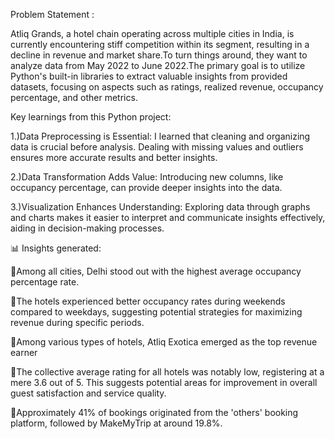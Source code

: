 Problem Statement : 

Atliq Grands, a hotel chain operating across multiple cities in India, is currently encountering stiff competition within its segment, resulting in a decline in revenue and market share.To turn things around, they want to analyze data from May 2022 to June 2022.The primary goal is to utilize Python's built-in libraries to extract valuable insights from provided datasets, focusing on aspects such as ratings, realized revenue, occupancy percentage, and other metrics.


Key learnings from this Python project:

1.)Data Preprocessing is Essential: I learned that cleaning and organizing data is crucial before analysis. Dealing with missing values and outliers ensures more accurate results and better insights.

2.)Data Transformation Adds Value: Introducing new columns, like occupancy percentage, can provide deeper insights into the data. 

3.)Visualization Enhances Understanding: Exploring data through graphs and charts makes it easier to interpret and communicate insights effectively, aiding in decision-making processes.




📊 Insights generated:

💠Among all cities, Delhi stood out with the highest average occupancy percentage rate.

💠The hotels experienced better occupancy rates during weekends compared to weekdays, suggesting potential strategies for maximizing revenue during specific periods.

💠Among various types of hotels, Atliq Exotica emerged as the top revenue earner

💠The collective average rating for all hotels was notably low, registering at a mere 3.6 out of 5. This suggests potential areas for improvement in overall guest satisfaction and service quality.

💠Approximately 41% of bookings originated from the 'others' booking platform, followed by MakeMyTrip at around 19.8%.
